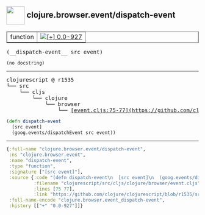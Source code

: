 ## <img width="48px" valign="middle" src="http://i.imgur.com/Hi20huC.png"> clojure.browser.event/dispatch-event

 <table border="1">
<tr>
<td>function</td>
<td><a href="https://github.com/cljsinfo/api-refs/tree/0.0-927"><img valign="middle" alt="[+] 0.0-927" src="https://img.shields.io/badge/+-0.0--927-lightgrey.svg"></a> </td>
</tr>
</table>

 <samp>
(__dispatch-event__ src event)<br>
</samp>

```
(no docstring)
```

---

 <pre>
clojurescript @ r1535
└── src
    └── cljs
        └── clojure
            └── browser
                └── <ins>[event.cljs:75-77](https://github.com/clojure/clojurescript/blob/r1535/src/cljs/clojure/browser/event.cljs#L75-L77)</ins>
</pre>

```clj
(defn dispatch-event
  [src event]
  (goog.events/dispatchEvent src event))
```


---

```clj
{:full-name "clojure.browser.event/dispatch-event",
 :ns "clojure.browser.event",
 :name "dispatch-event",
 :type "function",
 :signature ["[src event]"],
 :source {:code "(defn dispatch-event\n  [src event]\n  (goog.events/dispatchEvent src event))",
          :filename "clojurescript/src/cljs/clojure/browser/event.cljs",
          :lines [75 77],
          :link "https://github.com/clojure/clojurescript/blob/r1535/src/cljs/clojure/browser/event.cljs#L75-L77"},
 :full-name-encode "clojure.browser.event_dispatch-event",
 :history [["+" "0.0-927"]]}

```
